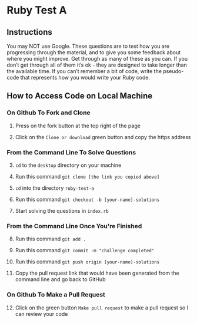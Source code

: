 # Ruby Test A 

## Instructions

You may NOT use Google. These questions are to test how you are progressing through the material, and to give you some feedback about where you might improve. Get through as many of these as you can. If you don’t get through all of them it’s ok - they are designed to take longer than the available time. If you can’t remember a bit of code, write the pseudo-code that represents how you would write your Ruby code.

## How to Access Code on Local Machine

### On Github To Fork and Clone

1. Press on the fork button at the top right of the page

2. Click on the `Clone or download` green button and copy the https address

### From the Command Line To Solve Questions

3. `cd` to the `desktop` directory on your machine

4. Run this command `git clone [the link you copied above]`

5. `cd` into the directory `ruby-test-a`

6. Run this command `git checkout -b [your-name]-solutions`

7. Start solving the questions in `index.rb`

### From the Command Line Once You're Finished

8. Run this command `git add .`

9. Run this command `git commit -m "challenge completed"`

10. Run this command `git push origin [your-name]-solutions`

11. Copy the pull request link that would have been generated from the command line and go back to GitHub

### On Github To Make a Pull Request

12. Click on the green button `Make pull request` to make a pull request so I can review your code